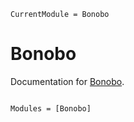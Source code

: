 ```@meta
CurrentModule = Bonobo
```

# Bonobo

Documentation for [Bonobo](https://github.com/Wikunia/Bonobo.jl).

```@index
```

```@autodocs
Modules = [Bonobo]
```
